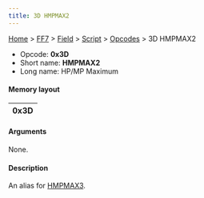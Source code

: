 ```yaml
---
title: 3D HMPMAX2
---
```


[Home](../../../../Main%20Page.md.md) > [FF7](../../../../FF7.md) > [Field](../../../Field.md) > [Script](../../Script.md) > [Opcodes](../Opcodes.md) > 3D HMPMAX2

-   Opcode: **0x3D**
-   Short name: **HMPMAX2**
-   Long name: HP/MP Maximum

#### Memory layout

| 0x3D |
|------|

#### Arguments

None.

#### Description

An alias for [HMPMAX3][].

  [HMPMAX3]: 3F%20HMPMAX3.md "wikilink"
